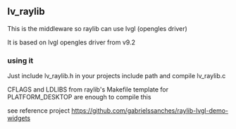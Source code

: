 ## lv\_raylib

This is the middleware so raylib can use lvgl (opengles driver)

It is based on lvgl opengles driver from v9.2

### using it

Just include lv_raylib.h in your projects include path and compile lv_raylib.c

CFLAGS and LDLIBS from raylib's Makefile template for PLATFORM_DESKTOP are enough to compile this

see reference project https://github.com/gabrielssanches/raylib-lvgl-demo-widgets
